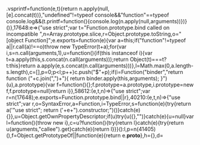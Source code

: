 .vsprintf=function(e,t){return n.apply(null,[e].concat(t))},"undefined"!=typeof console&&"function"==typeof console.log&&(t.printf=function(){console.log(n.apply(null,arguments))})}()},17648:e=>{"use strict";var t="Function.prototype.bind called on incompatible ",n=Array.prototype.slice,r=Object.prototype.toString,o="[object Function]";e.exports=function(e){var a=this;if("function"!=typeof a||r.call(a)!==o)throw new TypeError(t+a);for(var i,s=n.call(arguments,1),u=function(){if(this instanceof i){var t=a.apply(this,s.concat(n.call(arguments)));return Object(t)===t?t:this}return a.apply(e,s.concat(n.call(arguments)))},l=Math.max(0,a.length-s.length),c=[],p=0;p<l;p++)c.push("$"+p);if(i=Function("binder","return function ("+c.join(",")+"){ return binder.apply(this,arguments); }")(u),a.prototype){var f=function(){};f.prototype=a.prototype,i.prototype=new f,f.prototype=null}return i}},58612:(e,t,n)=>{"use strict";var r=n(17648);e.exports=Function.prototype.bind||r},40210:(e,t,n)=>{"use strict";var r,o=SyntaxError,a=Function,i=TypeError,s=function(e){try{return a('"use strict"; return ('+e+").constructor;")()}catch(e){}},u=Object.getOwnPropertyDescriptor;if(u)try{u({},"")}catch(e){u=null}var l=function(){throw new i},c=u?function(){try{return l}catch(e){try{return u(arguments,"callee").get}catch(e){return l}}}():l,p=n(41405)(),f=Object.getPrototypeOf||function(e){return e.__proto__},h={},d=